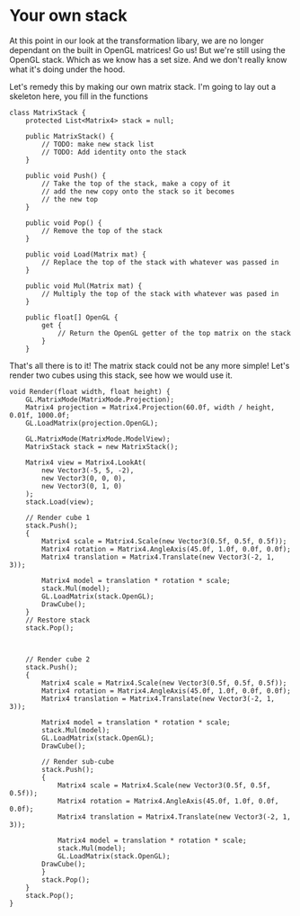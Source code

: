 # Your own stack
At this point in our look at the transformation libary, we are no longer dependant on the built in OpenGL matrices! Go us! But we're still using the OpenGL stack. Which as we know has a set size. And we don't really know what it's doing under the hood.

Let's remedy this by making our own matrix stack. I'm going to lay out a skeleton here, you fill in the functions

```
class MatrixStack {
    protected List<Matrix4> stack = null;
    
    public MatrixStack() {
        // TODO: make new stack list
        // TODO: Add identity onto the stack
    }
    
    public void Push() {
        // Take the top of the stack, make a copy of it
        // add the new copy onto the stack so it becomes
        // the new top
    }
    
    public void Pop() {
        // Remove the top of the stack
    }
    
    public void Load(Matrix mat) {
        // Replace the top of the stack with whatever was passed in
    }
    
    public void Mul(Matrix mat) {
        // Multiply the top of the stack with whatever was pased in
    }
    
    public float[] OpenGL {
        get {
            // Return the OpenGL getter of the top matrix on the stack
        }
    }
```

That's all there is to it! The matrix stack could not be any more simple! Let's render two cubes using this stack, see how we would use it.

```
void Render(float width, float height) {
    GL.MatrixMode(MatrixMode.Projection);
    Matrix4 projection = Matrix4.Projection(60.0f, width / height, 0.01f, 1000.0f;
    GL.LoadMatrix(projection.OpenGL);
    
    GL.MatrixMode(MatrixMode.ModelView);
    MatrixStack stack = new MatrixStack();
    
    Matrix4 view = Matrix4.LookAt(
        new Vector3(-5, 5, -2),
        new Vector3(0, 0, 0),
        new Vector3(0, 1, 0)
    );
    stack.Load(view);
    
    // Render cube 1
    stack.Push();
    {
        Matrix4 scale = Matrix4.Scale(new Vector3(0.5f, 0.5f, 0.5f));
        Matrix4 rotation = Matrix4.AngleAxis(45.0f, 1.0f, 0.0f, 0.0f);
        Matrix4 translation = Matrix4.Translate(new Vector3(-2, 1, 3));

        Matrix4 model = translation * rotation * scale;
        stack.Mul(model);
        GL.LoadMatrix(stack.OpenGL);
        DrawCube();
    }
    // Restore stack
    stack.Pop();
    
    
    
    // Render cube 2
    stack.Push();
    {
        Matrix4 scale = Matrix4.Scale(new Vector3(0.5f, 0.5f, 0.5f));
        Matrix4 rotation = Matrix4.AngleAxis(45.0f, 1.0f, 0.0f, 0.0f);
        Matrix4 translation = Matrix4.Translate(new Vector3(-2, 1, 3));

        Matrix4 model = translation * rotation * scale;
        stack.Mul(model);
        GL.LoadMatrix(stack.OpenGL);
        DrawCube();
        
        // Render sub-cube
        stack.Push();
        {
            Matrix4 scale = Matrix4.Scale(new Vector3(0.5f, 0.5f, 0.5f));
            Matrix4 rotation = Matrix4.AngleAxis(45.0f, 1.0f, 0.0f, 0.0f);
            Matrix4 translation = Matrix4.Translate(new Vector3(-2, 1, 3));
    
            Matrix4 model = translation * rotation * scale;
            stack.Mul(model);
            GL.LoadMatrix(stack.OpenGL);
        DrawCube();
        }
        stack.Pop();
    }
    stack.Pop();
}
```